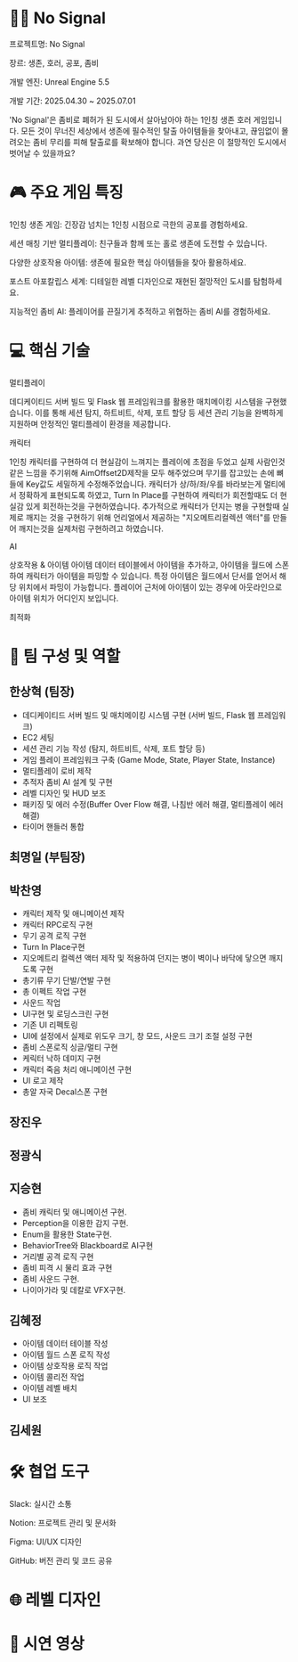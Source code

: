 # 🧟‍♂️ No Signal

프로젝트명: No Signal

장르: 생존, 호러, 공포, 좀비

개발 엔진: Unreal Engine 5.5

개발 기간: 2025.04.30 ~ 2025.07.01

'No Signal'은 좀비로 폐허가 된 도시에서 살아남아야 하는 1인칭 생존 호러 게임입니다. 모든 것이 무너진 세상에서 생존에 필수적인 탈출 아이템들을 찾아내고, 끊임없이 몰려오는 좀비 무리를 피해 탈출로를 확보해야 합니다. 과연 당신은 이 절망적인 도시에서 벗어날 수 있을까요?


# 🎮 주요 게임 특징
1인칭 생존 게임: 긴장감 넘치는 1인칭 시점으로 극한의 공포를 경험하세요.

세션 매칭 기반 멀티플레이: 친구들과 함께 또는 홀로 생존에 도전할 수 있습니다.

다양한 상호작용 아이템: 생존에 필요한 핵심 아이템들을 찾아 활용하세요.

포스트 아포칼립스 세계: 디테일한 레벨 디자인으로 재현된 절망적인 도시를 탐험하세요.

지능적인 좀비 AI: 플레이어를 끈질기게 추적하고 위협하는 좀비 AI를 경험하세요.



# 💻 핵심 기술

멀티플레이

데디케이티드 서버 빌드 및 Flask 웹 프레임워크를 활용한 매치메이킹 시스템을 구현했습니다. 이를 통해 세션 탐지, 하트비트, 삭제, 포트 할당 등 세션 관리 기능을 완벽하게 지원하며 안정적인 멀티플레이 환경을 제공합니다.

캐릭터 

1인칭 캐릭터를 구현하여 더 현실감이 느껴지는 플레이에 초점을 두었고 실제 사람인것같은 느낌을 주기위해 AimOffset2D제작을 모두 해주었으며 무기를 잡고있는 손에 뼈들에 Key값도 세밀하게 수정해주었습니다. 캐릭터가 상/하/좌/우를 바라보는게 멀티에서 정확하게 표현되도록 하였고, Turn In Place를 구현하여 캐릭터가 회전할때도 더 현실감 있게 회전하는것을 구현하였습니다.
추가적으로 캐릭터가 던지는 병을 구현할때 실제로 깨지는 것을 구현하기 위해 언리얼에서 제공하는 "지오메트리컬렉션 액터"를 만들어 깨지는것을 실제처럼 구현하려고 하였습니다.

AI


상호작용 & 아이템
아이템 데이터 테이블에서 아이템을 추가하고, 아이템을 월드에 스폰하여 캐릭터가 아이템을 파밍할 수 있습니다. 특정 아이템은 월드에서 단서를 얻어서 해당 위치에서 파밍이 가능합니다. 플레이어 근처에 아이템이 있는 경우에 아웃라인으로 아이템 위치가 어디인지 보입니다.

최적화


# 👥 팀 구성 및 역할

## 한상혁 (팀장)

+ 데디케이티드 서버 빌드 및 매치메이킹 시스템 구현 (서버 빌드, Flask 웹 프레임워크)
+ EC2 세팅
+ 세션 관리 기능 작성 (탐지, 하트비트, 삭제, 포트 할당 등)
+ 게임 플레이 프레임워크 구축 (Game Mode, State, Player State, Instance)
+ 멀티플레이 로비 제작
+ 추적자 좀비 AI 설계 및 구현
+ 레벨 디자인 및 HUD 보조
+ 패키징 및 에러 수정(Buffer Over Flow 해결, 나침반 에러 해결, 멀티플레이 에러 해결)
+ 타이머 핸들러 통합


## 최명일 (부팀장)


## 박찬영

+ 캐릭터 제작 및 애니메이션 제작
+ 캐릭터 RPC로직 구현
+ 무기 공격 로직 구현
+ Turn In Place구현
+ 지오메트리 컬렉션 액터 제작 및 적용하여 던지는 병이 벽이나 바닥에 닿으면 깨지도록 구현
+ 총기류 무기 단발/연발 구현
+ 총 이펙트 작업 구현
+ 사운드 작업
+ UI구현 및 로딩스크린  구현
+ 기존 UI 리펙토링
+ UI에 설정에서 실제로 위도우 크기, 창 모드, 사운드 크기 조절 설정 구현
+ 좀비 스폰로직 싱글/멀티 구현
+ 케릭터 낙하 데미지 구현
+ 캐릭터 죽음 처리 애니메이션 구현
+ UI 로고 제작
+ 총알 자국 Decal스폰 구현

## 장진우

## 정광식

## 지승현
- 좀비 캐릭터 및 애니메이션 구현.
- Perception을 이용한 감지 구현.
- Enum을 활용한 State구현.
- BehaviorTree와 Blackboard로 AI구현
- 거리별 공격 로직 구현
- 좀비 피격 시 물리 효과 구현
- 좀비 사운드 구현.
- 나이아가라 및 데칼로 VFX구현.

## 김혜정
+ 아이템 데이터 테이블 작성
+ 아이템 월드 스폰 로직 작성
+ 아이템 상호작용 로직 작업
+ 아이템 콜리전 작업
+ 아이템 레벨 배치
+ UI 보조

## 김세원


# 🛠️ 협업 도구
Slack: 실시간 소통

Notion: 프로젝트 관리 및 문서화

Figma: UI/UX 디자인

GitHub: 버전 관리 및 코드 공유

# 🌐 레벨 디자인

# 📸 시연 영상
